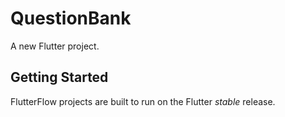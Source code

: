 # QuestionBank

A new Flutter project.

## Getting Started

FlutterFlow projects are built to run on the Flutter _stable_ release.
